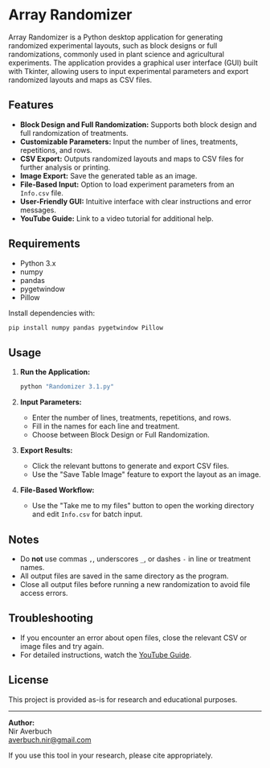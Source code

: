 # Array Randomizer

Array Randomizer is a Python desktop application for generating randomized experimental layouts, such as block designs or full randomizations, commonly used in plant science and agricultural experiments. The application provides a graphical user interface (GUI) built with Tkinter, allowing users to input experimental parameters and export randomized layouts and maps as CSV files.

## Features

- **Block Design and Full Randomization:** Supports both block design and full randomization of treatments.
- **Customizable Parameters:** Input the number of lines, treatments, repetitions, and rows.
- **CSV Export:** Outputs randomized layouts and maps to CSV files for further analysis or printing.
- **Image Export:** Save the generated table as an image.
- **File-Based Input:** Option to load experiment parameters from an `Info.csv` file.
- **User-Friendly GUI:** Intuitive interface with clear instructions and error messages.
- **YouTube Guide:** Link to a video tutorial for additional help.

## Requirements

- Python 3.x
- numpy
- pandas
- pygetwindow
- Pillow

Install dependencies with:

```sh
pip install numpy pandas pygetwindow Pillow
```

## Usage

1. **Run the Application:**

   ```sh
   python "Randomizer 3.1.py"
   ```

2. **Input Parameters:**
   - Enter the number of lines, treatments, repetitions, and rows.
   - Fill in the names for each line and treatment.
   - Choose between Block Design or Full Randomization.

3. **Export Results:**
   - Click the relevant buttons to generate and export CSV files.
   - Use the "Save Table Image" feature to export the layout as an image.

4. **File-Based Workflow:**
   - Use the "Take me to my files" button to open the working directory and edit `Info.csv` for batch input.

## Notes

- Do **not** use commas `,`, underscores `_`, or dashes `-` in line or treatment names.
- All output files are saved in the same directory as the program.
- Close all output files before running a new randomization to avoid file access errors.

## Troubleshooting

- If you encounter an error about open files, close the relevant CSV or image files and try again.
- For detailed instructions, watch the [YouTube Guide](https://youtu.be/B_aKeMaB5yU).

## License

This project is provided as-is for research and educational purposes.

---

**Author:**  
Nir Averbuch  
averbuch.nir@gmail.com

If you use this tool in your research, please cite appropriately.